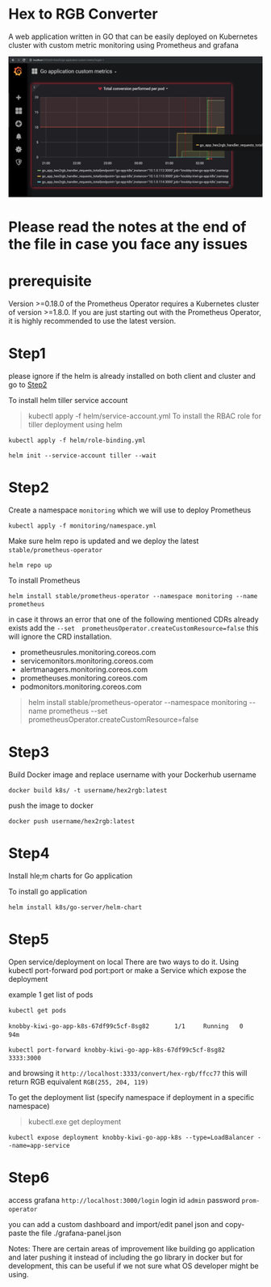 # Hex to RGB Converter 
A web application written in GO that can be easily deployed on Kubernetes cluster with custom metric monitoring using Prometheus and grafana

![Preview of Grafana](grafana2.jpg?raw=true "Title")

# Please read the notes at the end of the file in case you face any issues

# prerequisite 
Version >=0.18.0 of the Prometheus Operator requires a Kubernetes cluster of version >=1.8.0. If you are just starting out with the Prometheus Operator, it is highly recommended to use the latest version.

# Step1
please ignore if the helm is already installed on both client and cluster and go to [Step2](#Step2)

To install helm tiller service account 
>kubectl apply -f helm/service-account.yml
To install the RBAC role for tiller deployment using helm
```
kubectl apply -f helm/role-binding.yml
```
```
helm init --service-account tiller --wait
```
# Step2
Create a namespace `monitoring` which we will use to deploy Prometheus
```
kubectl apply -f monitoring/namespace.yml
```
Make sure helm repo is updated and we deploy the latest `stable/prometheus-operator`
```
helm repo up
```
To install Prometheus 
```
helm install stable/prometheus-operator --namespace monitoring --name prometheus
```
in case it throws an error that one of the following mentioned CDRs already exists add the `--set  prometheusOperator.createCustomResource=false` this will ignore the CRD installation.

- prometheusrules.monitoring.coreos.com
- servicemonitors.monitoring.coreos.com
- alertmanagers.monitoring.coreos.com
- prometheuses.monitoring.coreos.com
- podmonitors.monitoring.coreos.com

>helm install stable/prometheus-operator --namespace monitoring --name prometheus --set  prometheusOperator.createCustomResource=false

# Step3

Build Docker image and replace username with your Dockerhub username
```
docker build k8s/ -t username/hex2rgb:latest
```
push the image to docker
```
docker push username/hex2rgb:latest
```

# Step4
Install hle;m charts for Go application

To install go application 
```
helm install k8s/go-server/helm-chart
```
# Step5

Open service/deployment on local There are two ways to do it. Using kubectl port-forward pod port:port or make a Service which expose the deployment 

example 1
get list of pods
```
kubectl get pods
```
`knobby-kiwi-go-app-k8s-67df99c5cf-8sg82       1/1     Running   0          94m`
```
kubectl port-forward knobby-kiwi-go-app-k8s-67df99c5cf-8sg82  3333:3000
```

and browsing it `http://localhost:3333/convert/hex-rgb/ffcc77`  this will return RGB equivalent `RGB(255, 204, 119)`

To get the deployment list (specify namespace if deployment in a specific namespace)
>kubectl.exe get deployment
```
kubectl expose deployment knobby-kiwi-go-app-k8s --type=LoadBalancer --name=app-service
```

# Step6
access grafana `http://localhost:3000/login`
login id `admin`
password `prom-operator`

you can add a custom dashboard and import/edit panel json and copy-paste the file ./grafana-panel.json


Notes: There are certain areas of improvement like building go application and later pushing it instead of including the go library in docker but for development, this can be useful if we not sure what OS developer might be using.
